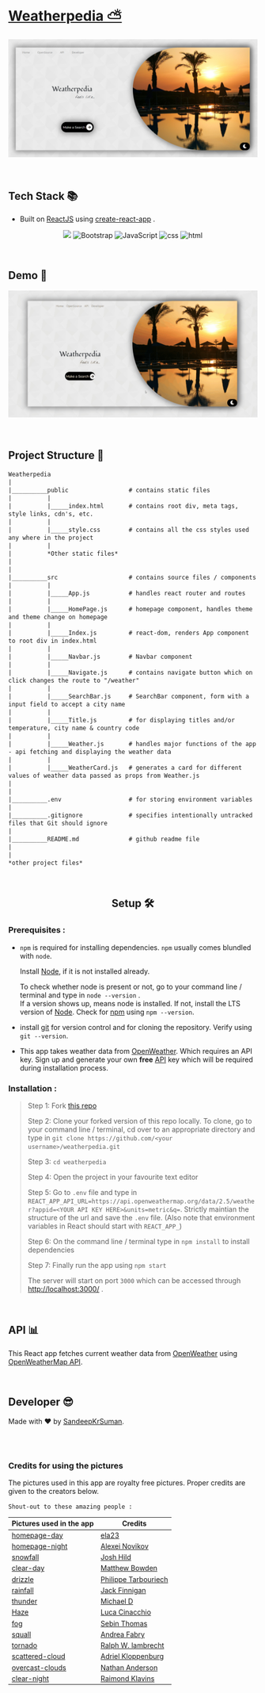 # [Weatherpedia ⛅](https://github.com/SandeepKrSuman/weatherpedia)

![](./public/weatherpediaHomePage.png)

<br>

## Tech Stack 📚
- Built on [ReactJS](https://reactjs.org/) using [create-react-app](https://github.com/facebook/create-react-app) .
<p align="center">
     <img atl="React" src="https://img.shields.io/badge/-react-black?logo=react&style=for-the-badge">
     <img alt="Bootstrap" src="https://img.shields.io/badge/-bootstrap-blueviolet?logo=bootstrap&logoColor=white&style=for-the-badge">
     <img alt="JavaScript" src="https://img.shields.io/badge/-javascript-yellow?logo=javascript&logoColor=white&style=for-the-badge">
     <img alt="css" src="https://img.shields.io/badge/-css3-blue?logo=css3&style=for-the-badge">
     <img alt="html" src="https://img.shields.io/badge/-html5-red?logo=html5&logoColor=white&style=for-the-badge">
</p>

<br>

## Demo 🎥
![](./public/weatherpedia_gif.gif)

<br>

## Project Structure 🔌
```
Weatherpedia
|
|__________public                 # contains static files
|          |
|          |_____index.html       # contains root div, meta tags, style links, cdn's, etc.
|          |
|          |_____style.css        # contains all the css styles used any where in the project
|          |
|          *Other static files*
|
|
|__________src                    # contains source files / components
|          |
|          |_____App.js           # handles react router and routes
|          |
|          |_____HomePage.js      # homepage component, handles theme and theme change on homepage
|          |
|          |_____Index.js         # react-dom, renders App component to root div in index.html
|          |
|          |_____Navbar.js        # Navbar component
|          |
|          |_____Navigate.js      # contains navigate button which on click changes the route to "/weather"
|          |
|          |_____SearchBar.js     # SearchBar component, form with a input field to accept a city name
|          |
|          |_____Title.js         # for displaying titles and/or temperature, city name & country code
|          |
|          |_____Weather.js       # handles major functions of the app - api fetching and displaying the weather data
|          |
|          |_____WeatherCard.js   # generates a card for different values of weather data passed as props from Weather.js
|
|
|__________.env                   # for storing environment variables
|
|__________.gitignore             # specifies intentionally untracked files that Git should ignore
|
|__________README.md              # github readme file
|
|
*other project files* 

```

<br>

<h2 align="center">Setup 🛠</h2>

### Prerequisites :

- ```npm``` is required for installing dependencies. ```npm``` usually comes blundled with ```node```.
  
  Install [Node](https://nodejs.org/), if it is not installed already.
  
  To check whether node is present or not, go to your command line / terminal and type in ```node --version``` .  
If a version shows up, means node is installed. If not, install the LTS version of [Node](https://nodejs.org/). Check for [npm](https://www.npmjs.com/get-npm) using ```npm --version```.

- install [git](https://git-scm.com/downloads) for version control and for cloning the repository. Verify using ```git --version```.
- This app takes weather data from [OpenWeather](https://openweathermap.org/). Which requires an API key. Sign up and generate your own **free** [API](https://openweathermap.org/api) key which will be required during installation process.

### Installation :
  
  >
  > Step 1: Fork [this repo](https://github.com/SandeepKrSuman/weatherpedia)
  > 
  > Step 2: Clone your forked version of this repo locally. To clone, go to your command line / terminal, cd over to an appropriate directory and type in ```git clone https://github.com/<your username>/weatherpedia.git```
  > 
  > Step 3: ```cd weatherpedia```
  > 
  > Step 4: Open the project in your favourite text editor
  > 
  > Step 5: Go to ```.env``` file and type in ```REACT_APP_API_URL=https://api.openweathermap.org/data/2.5/weather?appid=<YOUR API KEY HERE>&units=metric&q=```. Strictly maintian the structure of the url and save the ```.env``` file. (Also note that  environment variables in React should start with ```REACT_APP_```)
  > 
  > Step 6: On the command line / terminal type in ```npm install``` to install dependencies
  > 
  > Step 7: Finally run the app using ```npm start```
  > 
  >  The server will start on port `3000` which can be accessed through <http://localhost:3000/> .
  >  

<br>

## API 📊

This React app fetches current weather data from [OpenWeather](https://openweathermap.org/) using [OpenWeatherMap API](https://openweathermap.org/api).

<br>
     
## Developer 😎

Made with ❤ by [SandeepKrSuman](https://github.com/SandeepKrSuman).

  <br><br>

  ### Credits for using the pictures
  
  The pictures used in this app are royalty free pictures. Proper credits are given to the creators below. 
    
    Shout-out to these amazing people :

  | Pictures used in the app | Credits |
  | ------- | ------ |
  | [homepage-day](https://www.freeimages.com/photo/sunset-1364946) | [ela23](https://www.freeimages.com/photographer/ela23-50489) |
  | [homepage-night](https://www.freeimages.com/photo/full-moon-rising-over-tree-tops-1312287) | [Alexei Novikov](https://www.freeimages.com/photographer/nolexa-54340) |
  | [snowfall](https://unsplash.com/photos/_TuI8tZHlk4) | [Josh Hild](https://unsplash.com/@joshhild) |
  | [clear-day](https://www.freeimages.com/photo/sun-blast-1538370) | [Matthew Bowden](https://www.freeimages.com/photographer/thesaint-30769) |
  | [drizzle](https://unsplash.com/photos/rWwj4zcOcIs) | [Philippe Tarbouriech](https://unsplash.com/@phitar) |
  | [rainfall](https://unsplash.com/photos/00yDgACVeMA) | [Jack Finnigan](https://unsplash.com/@jackofallstreets) |
  | [thunder](https://unsplash.com/photos/jSADgWPmKDU) | [Michael D](https://unsplash.com/@alienaperture) |
  | [Haze](https://www.freeimages.com/photo/bridge-in-the-haze-1455835) | [Luca Cinacchio](https://www.freeimages.com/photographer/cinacchi-30870) |
  | [fog](https://unsplash.com/photos/OdBFUurPHjo) | [Sebin Thomas](https://unsplash.com/@sebinthomas) |
  | [squall](https://unsplash.com/photos/nmv3h1QP1ic) | [Andrea Fabry](https://unsplash.com/@akfabry) |
  | [tornado](https://www.pexels.com/photo/lightning-and-tornado-hitting-village-1446076/) | [Ralph W. lambrecht](https://www.pexels.com/@ralph-w-lambrecht-642090) |
  | [scattered-cloud](https://unsplash.com/photos/04zTvMalMfU) | [Adriel Kloppenburg](https://unsplash.com/@adriel) |
  | [overcast-clouds](https://unsplash.com/photos/IghZxJgO94M) | [Nathan Anderson](https://unsplash.com/@nathananderson) |
  | [clear-night](https://unsplash.com/photos/bXk3Qn6HXk8) | [Raimond Klavins](https://unsplash.com/@raimondklavins) |